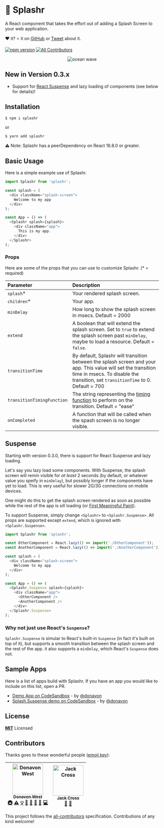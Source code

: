 # 🌊 Splashr

A React component that takes the effort out of adding a Splash Screen to your web application.

❤️ it? ⭐️ it on [GitHub](https://github.com/donavon/splashr/stargazers)
or [Tweet](https://twitter.com/intent/tweet?text=Check%20out%20%F0%9F%8C%8ASplashr.%20A%20custom%20React%20component%20that%20adds%20a%20splash%20screen%20to%20your%20web%20app.&url=https%3A%2F%2Fgithub.com%2Fdonavon%2Fsplashr&via=donavon&hashtags=reactjs,hooks,splashscreen)
about it.

[![npm version](https://badge.fury.io/js/splashr.svg)](https://badge.fury.io/js/splashr)
[![All Contributors](https://img.shields.io/badge/all_contributors-2-orange.svg?style=flat-square)](#contributors)

<div style="text-align: center">
<img src="https://emojipedia-us.s3.dualstack.us-west-1.amazonaws.com/thumbs/240/apple/155/water-wave_1f30a.png" alt="ocean wave">
</div>


## New in Version 0.3.x

* Support for [React Suspense](https://reactjs.org/docs/code-splitting.html) and lazy loading of components (see below for details)!

## Installation

```bash
$ npm i splashr
```

or

```bash
$ yarn add splashr
```

⚠️ Note: Splashr has a peerDependency on React 16.8.0 or greater.

## Basic Usage

Here is a simple example use of Splashr.

```js
import Splashr from 'splashr';

const splash = (
  <div className="splash-screen">
    Welcome to my app
  </div>
);

const App = () => (
  <Splashr splash={splash}>
    <div className="app">
      This is my app.
    </div>
  </Splashr>
);
```

### Props

Here are some of the props that you can use to customize Splashr. (\* = required)


| Parameter | Description                                |
| :-------- | :----------------------------------------- |
| `splash`\*     | Your rendered splash screen. |
| `children`\*     |  Your app.  |
| `minDelay`     |  How long to show the splash screen in msecs. Default = 2000  |
| `extend`     |  A boolean that will extend the splash screen. Set to `true` to extend the splash screen past `minDelay`, maybe to load a resource. Default = `false`.   |
| `transitionTime`     |  By default, Splashr will transition between the splash screen and your app. This value will set the transition time in msecs. To disable the transition, set `transitionTime` to 0. Default = 700  |
| `transitionTimingFunction`     |  The string representing the [timing function](https://developer.mozilla.org/en-US/docs/Web/CSS/transition-timing-function) to perform on the transition. Default = "ease"  |
| `onCompleted`     |  A function that will be called when the spash screen is no longer visible.  |

## Suspense

Starting with version 0.3.0, there is support for React Suspense and lazy loading.

Let's say you lazy load some components. With Suspense,
the splash screen will remin visible for _at least_ 2 seconds
(by default, or whatever value you speify in `minDelay`),
but possibly longer if the components have yet to load.
This is very useful for slower 2G/3G connections on mobile devices.

One might do this to get the splash screen rendered as soon as possible while the rest of the app is sill loading (or
[First Meaningful Paint](https://developers.google.com/web/tools/lighthouse/audits/first-meaningful-paint)).

To support Suspense, simply change `<Splashr>` to `<Splashr.Suspense>`.
All props are supported except `extend`, which is ignored with `<Splashr.Suspense>`.

```js
import Splashr from 'splashr';

const OtherComponent = React.lazy(() => import('./OtherComponent'));
const AnotherComponent = React.lazy(() => import('./AnotherComponent'));

const splash = (
  <div className="splash-screen">
    Welcome to my app
  </div>
);

const App = () => (
  <Splashr.Suspense splash={splash}>
    <div className="app">
      <OtherComponent />
      <AnotherComponent />
    </div>
  </Splashr.Suspense>
);
```

### Why not just use React's `Suspense`?

`Splashr.Suspense` is simular to React's built-in `Suspense` (in fact it's built on top of it), but supports a smooth transition between the splash screen and the rest of the app. it also supports a `minDelay`, which React's `Suspense` does not.

## Sample Apps

Here is a list of apps build with Splashr.
If you have an app you would like to include on this list, open a PR.

* [Demo App on CodeSandbox](https://codesandbox.io/s/9on6o2076y) - by [@donavon](https://twitter.com/donavon)
* [Splash.Suspense demo on CodeSandbox](https://codesandbox.io/s/o5pqnq49w6) - by [@donavon](https://twitter.com/donavon)

## License

**[MIT](LICENSE)** Licensed

## Contributors

Thanks goes to these wonderful people ([emoji key](https://github.com/all-contributors/all-contributors#emoji-key)):

<!-- ALL-CONTRIBUTORS-LIST:START - Do not remove or modify this section -->
<!-- prettier-ignore -->
| [<img src="https://avatars3.githubusercontent.com/u/887639?v=4" width="100px;" alt="Donavon West"/><br /><sub><b>Donavon West</b></sub>](http://donavon.com)<br />[🚇](#infra-donavon "Infrastructure (Hosting, Build-Tools, etc)") [⚠️](https://github.com/donavon/splashr/commits?author=donavon "Tests") [💡](#example-donavon "Examples") [🤔](#ideas-donavon "Ideas, Planning, & Feedback") [🚧](#maintenance-donavon "Maintenance") [👀](#review-donavon "Reviewed Pull Requests") [🔧](#tool-donavon "Tools") [💻](https://github.com/donavon/splashr/commits?author=donavon "Code") | [<img src="https://avatars2.githubusercontent.com/u/1153686?v=4" width="100px;" alt="Jack Cross"/><br /><sub><b>Jack Cross</b></sub>](https://github.com/crosscompile)<br />[🤔](#ideas-crosscompile "Ideas, Planning, & Feedback") [👀](#review-crosscompile "Reviewed Pull Requests") |
| :---: | :---: |
<!-- ALL-CONTRIBUTORS-LIST:END -->

This project follows the [all-contributors](https://github.com/all-contributors/all-contributors) specification. Contributions of any kind welcome!
